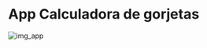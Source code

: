 # App Calculadora de gorjetas 

![img_app](https://user-images.githubusercontent.com/72111534/158923595-2e5645fc-5837-4681-9b3a-e53fc90d7b17.jpg)
